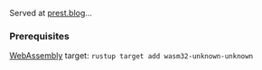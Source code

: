 Served at [prest.blog](https://prest.blog)...

### Prerequisites
[WebAssembly](https://webassembly.org/) target: `rustup target add wasm32-unknown-unknown`
